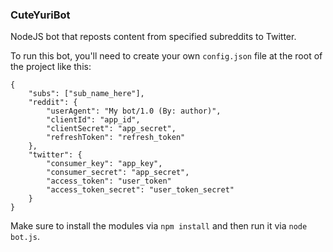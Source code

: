 ### CuteYuriBot

NodeJS bot that reposts content from specified subreddits to Twitter.  

To run this bot, you'll need to create your own `config.json` file at the root of the project like this:  
```JS
{
    "subs": ["sub_name_here"],
    "reddit": {
        "userAgent": "My bot/1.0 (By: author)",
        "clientId": "app_id",
        "clientSecret": "app_secret",
        "refreshToken": "refresh_token"
    },
    "twitter": {
        "consumer_key": "app_key",
        "consumer_secret": "app_secret",
        "access_token": "user_token"
        "access_token_secret": "user_token_secret"
    }
}
```
Make sure to install the modules via `npm install` and then run it via `node bot.js`.  
